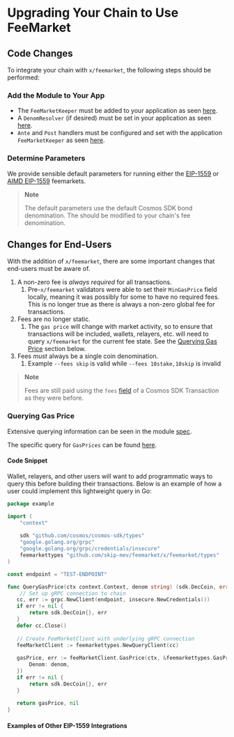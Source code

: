 # Upgrading Your Chain to Use FeeMarket

## Code Changes

To integrate your chain with `x/feemarket`, the following steps should be performed:

### Add the Module to Your App

- The `FeeMarketKeeper` must be added to your application as seen [here](https://github.com/skip-mev/feemarket/blob/0f83e172c92a02db45f83bf89065fd9543967729/tests/app/app.go#L163).
- A `DenomResolver` (if desired) must be set in your application as seen [here](https://github.com/skip-mev/feemarket/blob/0f83e172c92a02db45f83bf89065fd9543967729/tests/app/app.go#L509).
- `Ante` and `Post` handlers must be configured and set with the application `FeeMarketKeeper` as seen [here](https://github.com/skip-mev/feemarket/blob/0f83e172c92a02db45f83bf89065fd9543967729/tests/app/app.go#L513).

### Determine Parameters

We provide sensible default parameters for running either the [EIP-1559](https://github.com/skip-mev/feemarket/blob/0f83e172c92a02db45f83bf89065fd9543967729/x/feemarket/types/eip1559.go#L56) or [AIMD EIP-1559](https://github.com/skip-mev/feemarket/blob/0f83e172c92a02db45f83bf89065fd9543967729/x/feemarket/types/eip1559_aimd.go#L65) feemarkets. 

> **Note**
>
> The default parameters use the default Cosmos SDK bond denomination. The should be modified to your chain's fee denomination.

## Changes for End-Users

With the addition of `x/feemarket`, there are some important changes that end-users must be aware of.

1. A non-zero fee is _always required_ for all transactions.
   1. Pre-`x/feemarket` validators were able to set their `MinGasPrice` field locally, meaning it was possibly for some to have no required fees.  This is no longer true as there is always a non-zero global fee for transactions.
2. Fees are no longer static.
   1. The `gas price` will change with market activity, so to ensure that transactions will be included, wallets, relayers, etc. will need to query `x/feemarket` for the current fee state.  See the [Querying Gas Price](#querying-gas-price-) section below.
3. Fees _must_ always be a single coin denomination.
   1. Example `--fees skip` is valid while `--fees 10stake,10skip` is invalid 

> **Note**
>
>  Fees are still paid using the `fees` [field](https://github.com/cosmos/cosmos-sdk/blob/d1aab15790570bff77aa0b8652288a276205efb0/proto/cosmos/tx/v1beta1/tx.proto#L214) of a Cosmos SDK Transaction as they were before.

### Querying Gas Price 

Extensive querying information can be seen in the module [spec](./README.md#query).

The specific query for `GasPrices` can be found [here](./README.md#gas-prices).

#### Code Snippet

Wallet, relayers, and other users will want to add programmatic ways to query this before building their transactions.  Below is an example of how a user could implement this lightweight query in Go:

```go
package example

import (
    "context"
	
    sdk "github.com/cosmos/cosmos-sdk/types"
    "google.golang.org/grpc"
    "google.golang.org/grpc/credentials/insecure"
    feemarkettypes "github.com/skip-mev/feemarket/x/feemarket/types"
)

const endpoint = "TEST-ENDPOINT"

func QueryGasPrice(ctx context.Context, denom string) (sdk.DecCoin, error) {
	// Set up gRPC connection to chain
   cc, err := grpc.NewClient(endpoint, insecure.NewCredentials())
   if err != nil {
	   return sdk.DecCoin{}, err
   }
   defer cc.Close()
   
   // Create FeeMarketClient with underlying gRPC connection
   feeMarketClient := feemarkettypes.NewQueryClient(cc)
   
   gasPrice, err := feeMarketClient.GasPrice(ctx, &feemarkettypes.GasPriceRequest{
	   Denom: denom,
   })
   if err != nil {
	   return sdk.DecCoin{}, err
   }
   
   return gasPrice, nil
}
```

#### Examples of Other EIP-1559 Integrations

